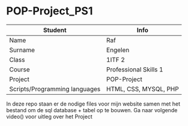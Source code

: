 # POP-Project_PS1

| Student                       | Info                                        |
|-------------------------------|---------------------------------------------|
| Name                          | Raf                                         |
| Surname                       | Engelen                                     |
| Class                         | 1ITF 2                                      |
| Course                        | Professional Skills 1                       |
| Project                       | POP-Project                                 |
| Scripts/Programming languages | HTML, CSS, MYSQL, PHP                       |

In deze repo staan er de nodige files voor mijn website samen met het bestand om de sql database + tabel op te bouwen.
Ga naar volgende video() voor uitleg over het Project
